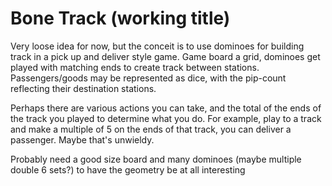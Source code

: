 # Bone Track (working title)

Very loose idea for now, but the conceit is to use dominoes for building track in a pick up and deliver style game. Game board a grid, dominoes get played with matching ends to create track between stations. Passengers/goods may be represented as dice, with the pip-count reflecting their destination stations.

Perhaps there are various actions you can take, and the total of the ends of the track you played to determine what you do. For example, play to a track and make a multiple of 5 on the ends of that track, you can deliver a passenger. Maybe that's unwieldy.

Probably need a good size board and many dominoes (maybe multiple double 6 sets?) to have the geometry be at all interesting
